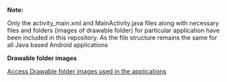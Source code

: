 **Note:**

Only the activity_main.xml and MainActivity.java files along with necessary files and folders (images of drawable folder) for particular application have been included in this repository.
As the file structure remains the same for all Java based Android applications

**Drawable folder images**

<a href="https://drive.google.com/drive/folders/1tZt_YUPb0HTPWaD9K5bya_4SLH7LKiCq?usp=sharing">Access Drawable folder images used in the applications</a>
